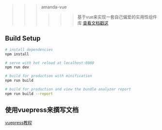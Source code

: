 >>> amanda-vue
>>>>>> 基于vue来实现一套自己偏爱的实用性组件库
>>>>>> [查看文档戳这](https://github.com/hongtanhao/amanda-vue-docs/index.html)

## Build Setup

``` bash
# install dependencies
npm install

# serve with hot reload at localhost:8080
npm run dev

# build for production with minification
npm run build

# build for production and view the bundle analyzer report
npm run build --report
```

## 使用vuepress来撰写文档
[vuepress教程](https://vuepress.vuejs.org/)

